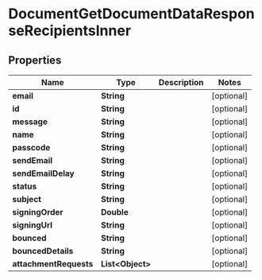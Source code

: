 

# DocumentGetDocumentDataResponseRecipientsInner


## Properties

| Name | Type | Description | Notes |
|------------ | ------------- | ------------- | -------------|
|**email** | **String** |  |  [optional] |
|**id** | **String** |  |  [optional] |
|**message** | **String** |  |  [optional] |
|**name** | **String** |  |  [optional] |
|**passcode** | **String** |  |  [optional] |
|**sendEmail** | **String** |  |  [optional] |
|**sendEmailDelay** | **String** |  |  [optional] |
|**status** | **String** |  |  [optional] |
|**subject** | **String** |  |  [optional] |
|**signingOrder** | **Double** |  |  [optional] |
|**signingUrl** | **String** |  |  [optional] |
|**bounced** | **String** |  |  [optional] |
|**bouncedDetails** | **String** |  |  [optional] |
|**attachmentRequests** | **List&lt;Object&gt;** |  |  [optional] |



